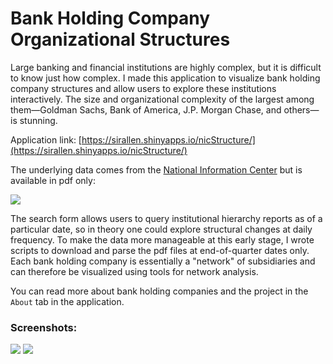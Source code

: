 # Bank Holding Company Organizational Structures

Large banking and financial institutions are highly complex, but it is difficult to know just how complex. I made this application to visualize bank holding company structures and allow users to explore these institutions interactively. The size and organizational complexity of the largest among them—Goldman Sachs, Bank of America, J.P. Morgan Chase, and others—is stunning.

Application link:
[https://sirallen.shinyapps.io/nicStructure/](https://sirallen.shinyapps.io/nicStructure/)

The underlying data comes from the [National Information Center](https://www.ffiec.gov/nicpubweb/nicweb/SearchForm.aspx) but is available in pdf only:

<img src="https://github.com/sirallen/nic-structure/raw/master/img/screenCapture3.png">

The search form allows users to query institutional hierarchy reports as of a particular date, so in theory one could explore structural changes at daily frequency. To make the data more manageable at this early stage, I wrote scripts to download and parse the pdf files at end-of-quarter dates only. Each bank holding company is essentially a "network" of subsidiaries and can therefore be visualized using tools for network analysis.

You can read more about bank holding companies and the project in the `About` tab in the application.

### Screenshots:

<img src="https://github.com/sirallen/nic-structure/raw/master/img/screenCapture.png">

<img src="https://github.com/sirallen/nic-structure/raw/master/img/screenCapture2.png">

